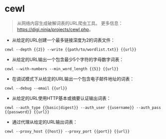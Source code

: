 # cewl

> 从网络内容生成破解词表的URL爬虫工具。
> 更多信息：<https://digi.ninja/projects/cewl.php>。

- 从给定的URL创建一个最多链接深度为2的词表文件：

`cewl --depth {{2}} --write {{path/to/wordlist.txt}} {{url}}`

- 从给定的URL输出一个包含最少5个字符的字母数字词表：

`cewl --with-numbers --min_word_length {{5}} {{url}}`

- 在调试模式下从给定的URL输出一个包含电子邮件地址的词表：

`cewl --debug --email {{url}}`

- 从给定的URL使用HTTP基本或摘要认证输出词表：

`cewl --auth_type {{basic|digest}} --auth_user {{username}} --auth_pass {{password}} {{url}}`

- 通过代理从给定的URL输出词表：

`cewl --proxy_host {{host}} --proxy_port {{port}} {{url}}`